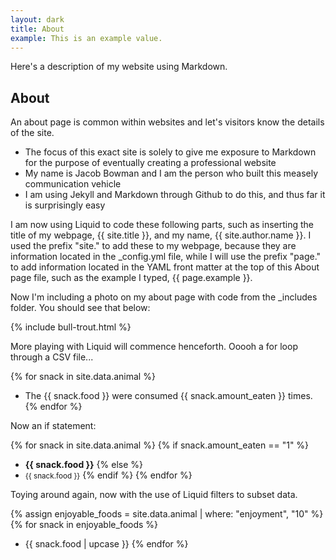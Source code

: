 ```yaml
---
layout: dark
title: About
example: This is an example value.
---
```


Here's a description of my website using Markdown.

## About

An about page is common within websites and let's visitors know the details of the site.

- The focus of this exact site is solely to give me exposure to Markdown for the purpose of eventually creating a professional website
- My name is Jacob Bowman and I am the person who built this measely communication vehicle
- I am using Jekyll and Markdown through Github to do this, and thus far it is surprisingly easy

I am now using Liquid to code these following parts, such as inserting the title of my webpage, {{ site.title }}, and my name, {{ site.author.name }}. I used the prefix "site." to add these to my webpage, because they are information located in the _config.yml file, while I will use the prefix "page." to add information located in the YAML front matter at the top of this About page file, such as the example I typed, {{ page.example }}. 

Now I'm including a photo on my about page with code from the _includes folder. You should see that below:

{% include bull-trout.html %}

More playing with Liquid will commence henceforth. Ooooh a for loop through a CSV file...

{% for snack in site.data.animal %}
- The {{ snack.food }} were consumed {{ snack.amount_eaten }} times.
{% endfor %}

Now an if statement:

{% for snack in site.data.animal %}
{% if snack.amount_eaten == "1" %}
- <strong style="enjoyment: {{ snack.enjoyment }};">{{ snack.food }}</strong>
{% else %}
- <small>{{ snack.food }}</small>
{% endif %}
{% endfor %}

Toying around again, now with the use of Liquid filters to subset data.

{% assign enjoyable_foods = site.data.animal | where: "enjoyment", "10" %}
{% for snack in enjoyable_foods %}
- {{ snack.food | upcase }}
{% endfor %}

